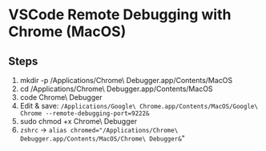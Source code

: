 # VSCode Remote Debugging with Chrome (MacOS)

## Steps

1. mkdir -p /Applications/Chrome\ Debugger.app/Contents/MacOS
1. cd /Applications/Chrome\ Debugger.app/Contents/MacOS
1. code Chrome\ Debugger
1. Edit & save: `/Applications/Google\ Chrome.app/Contents/MacOS/Google\ Chrome --remote-debugging-port=9222&`
1. sudo chmod +x Chrome\ Debugger
1. `zshrc` &rarr; `alias chromed="/Applications/Chrome\ Debugger.app/Contents/MacOS/Chrome\ Debugger&`"
